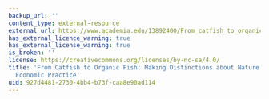 ```yaml
---
backup_url: ''
content_type: external-resource
external_url: https://www.academia.edu/13892400/From_catfish_to_organic_fish_making_distinctions_about_nature_as_cultural_economic_practice
has_external_licence_warning: true
has_external_license_warning: true
is_broken: ''
license: https://creativecommons.org/licenses/by-nc-sa/4.0/
title: 'From Catfish to Organic Fish: Making Distinctions about Nature as Cultural
  Economic Practice'
uid: 927d4481-2730-4bb4-b73f-caa8e90ad114
---
```

